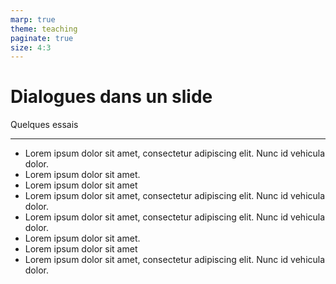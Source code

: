 ```yaml
---
marp: true
theme: teaching
paginate: true
size: 4:3
---
```


<!-- _class: titre -->

# Dialogues dans un slide
Quelques essais

<style>
section.dialogue ul {
background-color:white;
list-style-type:none;
padding:initial;
margin-left:40px;
margin-right:40px;
overflow-Y:scroll;
margin-top:20px;
max-height:700px;
padding-bottom:50px;
}
section.dialogue ul li:before{
	content:""!important;
	margin:0;
}

section.dialogue ul li {
	margin-top:1em;
    border-radius: 20px 20px 20px 20px;
    -moz-border-radius: 20px 20px 20px 20px;
    -webkit-border-radius: 20px 20px 20px 20px;
    padding: 20px 20px;
    max-width: 600px;
	display: table;
    line-height: 1.25em;
    position: relative;
    overflow-wrap: break-word;
    border-radius: 20px 20px 20px 20px;
    -moz-border-radius: 20px 20px 20px 20px;
    -webkit-border-radius: 20px 20px 20px 20px;
}

section.dialogue ul li:nth-of-type(2n+1) {	
	background: #e5e5ea;
	text-shadow: 1px 1px 0 #f3f3f4;
	margin-left:80px;
	margin-right:auto;
}

section.dialogue ul li:nth-of-type(2n) {	
	color: #fff;
	text-shadow: 1px 1px 0 #1b96fc;
	background-color: #39a1f9;
	margin-left: auto; 
	margin-right: 80px;
}

section.dialogue ul li:nth-of-type(2n+1):before{
content: "";
    position: absolute;
    z-index: 0;
    bottom: 0;
    left: -20px;
    height: 40px;
    width: 40px;
    background: #e5e5ea;
    border-bottom-right-radius: 30px;
}

section.dialogue ul li:nth-of-type(2n+1):after{
    content: "";
    position: absolute;
    z-index: 1;
    bottom: 0;
    left: -20px;
    width: 20px;
    height: 40px;
    background: white;
    border-bottom-right-radius: 30px;
}

section.dialogue ul li:nth-of-type(2n):before{
  content: "";
  position: absolute;
  z-index: 0;
  bottom: 0;
  right: -20px;
  height: 40px;
  width: 40px;
  background: #39a1f9;
  background-attachment: fixed;
  border-bottom-left-radius: 30px;
}

section.dialogue ul li:nth-of-type(2n):after{
  content: "";
  position: absolute;
  z-index: 1;
  bottom: 0;
  right: -21px;
  width: 21px;
  height: 41px;
  background: white;
  border-bottom-left-radius: 30px;
}


</style>

---
<!-- _class: fmm dialogue pp -->

* Lorem ipsum dolor sit amet, consectetur adipiscing elit. Nunc id vehicula dolor. 
* Lorem ipsum dolor sit amet.
* Lorem ipsum dolor sit amet
* Lorem ipsum dolor sit amet, consectetur adipiscing elit. Nunc id vehicula dolor. 
* Lorem ipsum dolor sit amet, consectetur adipiscing elit. Nunc id vehicula dolor. 
* Lorem ipsum dolor sit amet.
* Lorem ipsum dolor sit amet
* Lorem ipsum dolor sit amet, consectetur adipiscing elit. Nunc id vehicula dolor. 
